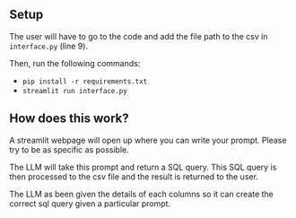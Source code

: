 ## Setup

The user will have to go to the code and add the file path to the csv in `interface.py` (line 9).

Then, run the following commands:

- `pip install -r requirements.txt`
- `streamlit run interface.py`

## How does this work?

A streamlit webpage will open up where you can write your prompt. Please try to be as specific as possible.

The LLM will take this prompt and return a SQL query. This SQL query is then processed to the csv file and the result is returned to the user.

The LLM as been given the details of each columns so it can create the correct sql query given a particular prompt.
